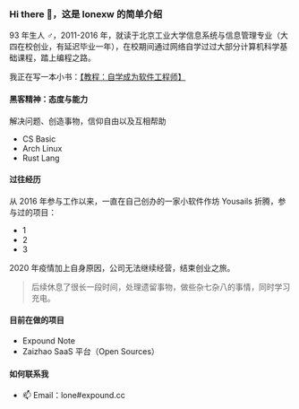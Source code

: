 ### Hi there 👋，这是 lonexw 的简单介绍

93 年生人 ♂，2011-2016 年，就读于北京工业大学信息系统与信息管理专业（大四在校创业，有延迟毕业一年），在校期间通过网络自学过过大部分计算机科学基础课程，踏上编程之路。

我正在写一本小书：[【教程：自学成为软件工程师】](https://lonexw.github.io/sse-book/)

#### 黑客精神：态度与能力

解决问题、创造事物，信仰自由以及互相帮助

- CS Basic
- Arch Linux
- Rust Lang
  
#### 过往经历

从 2016 年参与工作以来，一直在自己创办的一家小软件作坊 Yousails 折腾，参与过的项目：

- 1
- 2
- 3

2020 年疫情加上自身原因，公司无法继续经营，结束创业之旅。

> 后续休息了很长一段时间，处理遗留事物，做些杂七杂八的事情，同时学习充电。

#### 目前在做的项目

- Expound Note
- Zaizhao SaaS 平台（Open Sources）


#### 如何联系我
- 📫 Email：lone#expound.cc
